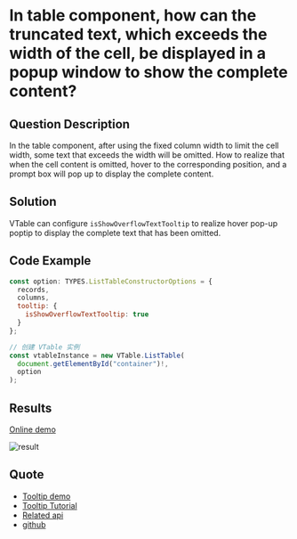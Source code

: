 # In table component, how can the truncated text, which exceeds the width of the cell, be displayed in a popup window to show the complete content?

## Question Description

In the table component, after using the fixed column width to limit the cell width, some text that exceeds the width will be omitted. How to realize that when the cell content is omitted, hover to the corresponding position, and a prompt box will pop up to display the complete content.

## Solution

VTable can configure `isShowOverflowTextTooltip` to realize hover pop-up poptip to display the complete text that has been omitted.

## Code Example

```javascript
const option: TYPES.ListTableConstructorOptions = {
  records,
  columns,
  tooltip: {
    isShowOverflowTextTooltip: true
  }
};

// 创建 VTable 实例
const vtableInstance = new VTable.ListTable(
  document.getElementById("container")!,
  option
);
```

## Results

[Online demo](https://codesandbox.io/s/vtable-showoverflowtexttooltip-qq597m)

![result](/vtable/faq/4-0.gif)

## Quote

- [Tooltip demo](https://visactor.io/vtable/demo/component/tooltip)
- [Tooltip Tutorial](https://visactor.io/vtable/guide/components/tooltip)
- [Related api](https://visactor.io/vtable/option/ListTable#tooltip.isShowOverflowTextTooltip)
- [github](https://github.com/VisActor/VTable)
